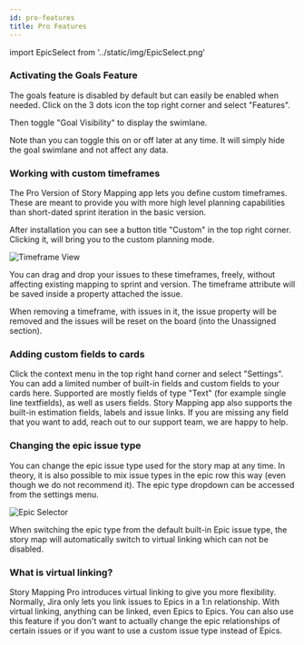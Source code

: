 ```yaml
---
id: pro-features
title: Pro Features
---
```


import EpicSelect from '../static/img/EpicSelect.png'


### Activating the Goals Feature

The goals feature is disabled by default but can easily be enabled when needed. Click
on the 3 dots icon the top right corner and select "Features".

Then toggle "Goal Visibility" to display the swimlane.

Note than you can toggle this on or off later at any time. It will simply hide the goal
swimlane and not affect any data.

### Working with custom timeframes

The Pro Version of Story Mapping app lets you define custom timeframes.
These are meant to provide you with more high level planning capabilities than
short-dated sprint iteration in the basic version.

After installation you can see a button title "Custom" in the top right corner. 
Clicking it, will bring you to the custom planning mode.

![Timeframe View](/img/SME6.webp)

You can drag and drop your issues to these timeframes, freely, without affecting
existing mapping to sprint and version. The timeframe attribute will be saved inside
a property attached the issue.

When removing a timeframe, with issues in it, the issue property will be removed and
the issues will be reset on the board (into the Unassigned section).

### Adding custom fields to cards

Click the context menu in the top right hand corner and select "Settings".
You can add a limited number of built-in fields and custom fields to your cards here.
Supported are mostly fields of type "Text" (for example single line textfields), as well
as users fields.
Story Mapping app also supports the built-in estimation fields, labels and issue links.
If you are missing any field that you want to add, reach out to our support team, we are happy to help.

### Changing the epic issue type

You can change the epic issue type used for the story map at any time.
In theory, it is also possible to mix issue types in the epic row this way (even though
we do not recommend it).
The epic type dropdown can be accessed from the settings menu.

<img src={EpicSelect} style={{width:245,height:232}} alt="Epic Selector" />

When switching the epic type from the default built-in Epic issue type,
the story map will automatically switch to virtual linking which can not be disabled.

### What is virtual linking?

Story Mapping Pro introduces virtual linking to give you more flexibility.
Normally, Jira only lets you link issues to Epics in a 1:n relationship. With virtual linking,
anything can be linked, even Epics to Epics. You can also use this feature if you don't want to actually
change the epic relationships of certain issues or if you want to use a custom issue type instead of Epics.
